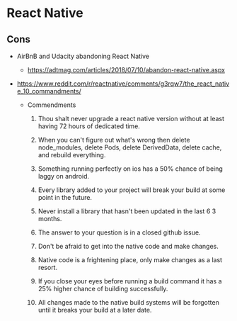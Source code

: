 # React Native


## Cons

*   AirBnB and Udacity abandoning React Native

    *   https://adtmag.com/articles/2018/07/10/abandon-react-native.aspx


*   https://www.reddit.com/r/reactnative/comments/g3rqw7/the_react_native_10_commandments/

    *   Commendments


        1.  Thou shalt never upgrade a react native version without at least having 72 hours of dedicated time.

        2.  When you can't figure out what's wrong then delete node_modules, delete Pods, delete DerivedData, delete cache, and rebuild everything.

        3.  Something running perfectly on ios has a 50% chance of being laggy on android.

        4.  Every library added to your project will break your build at some point in the future.

        5.  Never install a library that hasn't been updated in the last 6 3 months.

        6.  The answer to your question is in a closed github issue.

        7.  Don't be afraid to get into the native code and make changes.

        8.  Native code is a frightening place, only make changes as a last resort.

        9.  If you close your eyes before running a build command it has a 25% higher chance of building successfully.

        10. All changes made to the native build systems will be forgotten until it breaks your build at a later date.

